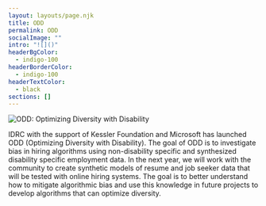 ```yaml
---
layout: layouts/page.njk
title: ODD
permalink: ODD
socialImage: ""
intro: "![]()"
headerBgColor:
  - indigo-100
headerBorderColor:
  - indigo-100
headerTextColor:
  - black
sections: []
---
```

![ODD: Optimizing Diversity with Disability ](/media/screen-shot-2021-11-01-at-8.41.18-pm.png)

IDRC with the support of Kessler Foundation and Microsoft has launched ODD (Optimizing Diversity with Disability). The goal of ODD is to investigate bias in hiring algorithms using non-disability specific and synthesized disability specific employment data. In the next year, we will work with the community to create synthetic models of resume and job seeker data that will be tested with online hiring systems. The goal is to better understand how to mitigate algorithmic bias and use this knowledge in future projects to develop algorithms that can optimize diversity.